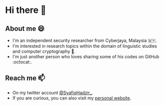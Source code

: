 # Hi there 👋

## About me 😄
- I'm an independent security researcher from Cyberjaya, Malaysia :malaysia:.
- I'm interested in research topics within the domain of linguistic studies and computer cryptography :1234:.
- I'm just another person who loves sharing some of his codes on GitHub :octocat:.


## Reach me 📫
- On my twitter account [@SyafiqHadzir_](https://twitter.com/SyafiqHadzir_).
- If you are curious, you can also visit my [personal website](https://syafiqhadzir.dev).
